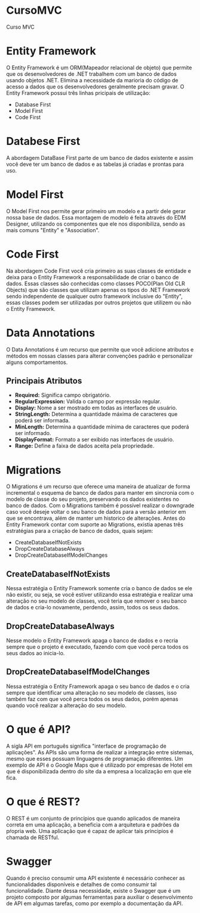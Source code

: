 # CursoMVC
Curso MVC

# Entity Framework
O Entity Framework é um ORM(Mapeador relacional de objeto) que permite que os desenvolvedores de .NET trabalhem com um banco de dados usando objetos .NET. Elimina a necessidade da marioria do código de acesso a dados que os desenvolvedores geralmente precisam gravar.
O Entity Framework possui três linhas pricipais de utilização:
  - Database First
  - Model First
  - Code First

# Databese First
A  abordagem DataBase First parte de um banco de dados existente e assim você deve ter um banco de dados e as tabelas já criadas e prontas para uso.

# Model First
O Model First nos permite gerar primeiro um modelo e a partir dele gerar nossa base de dados.
Essa montagem de modelo é feita através do EDM Designer, utilizando os componentes que ele nos disponibiliza, sendo as mais comuns "Entity" e "Association".

# Code First
Na abordagem Code First você cria primeiro as suas classes de entidade e deixa para o Entity Framework a responsabilidade de criar o banco de dados.
Essas classes são conhecidas como classes POCO(Plan Old CLR Objects) que são classes que utilizam apenas os tipos do .NET Framework sendo independente de qualquer outro framework inclusive do "Entity", essas classes podem ser utilizadas por outros projetos que utilizem ou não o Entity Framework.

# Data Annotations
O Data Annotations é um recurso que permite que você adicione atributos e métodos em nossas classes para alterar convenções padrão e personalizar alguns comportamentos.
## Principais Atributos
  - **Required:** Significa campo obrigatório.
  - **RegularExpression:** Valida o campo por expressão regular.
  - **Display:** Nome a ser mostrado em todas as interfaces de usuário.
  - **StringLength:** Determina a quantidade máxima de caracteres que poderá ser informada.
  - **MinLength:** Determina a quantidade mínima de caracteres que poderá ser informado.
  - **DisplayFormat:** Formato a ser exibido nas interfaces de usuário.
  - **Range:** Define a faixa de dados aceita pela propriedade.

# Migrations
O Migrations é um recurso que oferece uma maneira de atualizar de forma incremental o esquema de banco de dados para manter em sincronia com o modelo de classe do seu projeto, preservando os dados existentes no banco de dados.
Com o Migrations também é possível realizar o downgrade caso você deseje voltar o seu banco de dados para a versão anterior em que se encontrava, além de manter um historico de alterações.
Antes do Entity Framework contar com suporte ao Migrations, existia apenas três estratégias para a criação de banco de dados, quais sejam:
  - CreateDatabaseIfNotExists
  - DropCreateDatabaseAlways
  - DropCreateDatabaseIfModelChanges
## CreateDatabaseIfNotExists
Nessa estratégia o Entity Framework somente cria o banco de dados se ele não existir, ou seja, se você estiver utilizando essa estratégia e realizar uma alteração no seu modelo de classes, você teria que remover o seu banco de dados e cria-lo novamente, perdendo, assim, todos os seus dados.
## DropCreateDatabaseAlways
Nesse modelo o Entity Framework apaga o banco de dados e o recria sempre que o projeto é executado, fazendo com que você perca todos os seus dados ao inicia-lo.
## DropCreateDatabaseIfModelChanges
Nessa estratégia o Entity Framework apaga o seu banco de dados e o cria sempre que identificar uma alteração no seu modelo de classes, isso também faz com que você perca todos os seus dados, porém apenas quando você realizar a alteração do seu modelo.

# O que é API?

A sigla API em português significa "interface de programação de aplicações".
As APIs são uma forma de realizar a integração entre sistemas, mesmo que esses possuam linguagens de programação diferentes.
Um exemplo de API é o Google Maps que é utilizado por empresas de Hotel em que é disponibilizada dentro do site da a empresa a localização em que ele fica.

# O que é REST?

O REST é um conjunto de princípios que quando aplicados de maneira correta em uma aplicação, a beneficia com a arquitetura e padrões da pŕopria web.
Uma aplicação que é capaz de aplicar tais principios é chamada de RESTful.

# Swagger

Quando é preciso consumir uma API existente é necessário conhecer as funcionalidades disponíveis e detalhes de como consumir tal funcionalidade.
Diante dessa necessidade, existe o Swagger que é um projeto composto por algumas ferramentas para auxiliar o desenvolvimento de API em algumas tarefas, como por exemplo a documentação da API.
